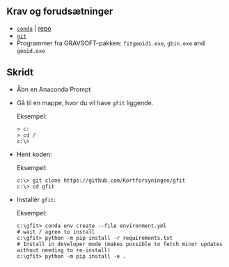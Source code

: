 
## Krav og forudsætninger

*   [`conda`](https://docs.conda.io/en/latest/miniconda.html) | [repo](https://repo.anaconda.com/miniconda/)
*   [`git`](https://git-scm.com/)
*   Programmer fra GRAVSOFT-pakken: `fitgeoid1.exe`, `gbin.exe` and `geoid.exe`

## Skridt

*   Åbn en Anaconda Prompt
*   Gå til en mappe, hvor du vil have `gfit` liggende.

    Eksempel:
    
    ```
    > c:
    > cd /
    c:\>
    ```

*   Hent koden:

    Eksempel:
    
    ```
    c:\> git clone https://github.com/Kortforsyningen/gfit
    c:\> cd gfit
    ```

*   Installér `gfit`:

    Eksempel:
    
    ```
    c:\gfit> conda env create --file environment.yml
    # wait / agree to install
    c:\gfit> python -m pip install -r requirements.txt
    # Install in developer mode (makes possible to fetch minor updates without needing to re-install)
    c:\gfit> python -m pip install -e .
    ```

